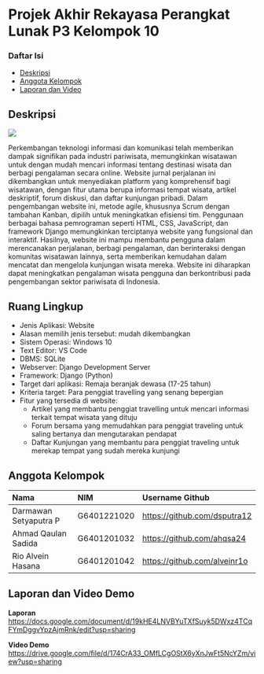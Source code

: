 # Projek Akhir Rekayasa Perangkat Lunak P3 Kelompok 10

### Daftar Isi

- [Deskripsi](#deskripsi)
- [Anggota Kelompok](#anggota-kelompok)
- [Laporan dan Video](#laporan)

## Deskripsi 
<img src='assets/logo.png'>
<p>Perkembangan teknologi informasi dan komunikasi telah memberikan dampak signifikan pada industri pariwisata, memungkinkan wisatawan untuk dengan mudah mencari informasi tentang destinasi wisata dan berbagi pengalaman secara online. Website jurnal perjalanan ini dikembangkan untuk menyediakan platform yang komprehensif bagi wisatawan, dengan fitur utama berupa informasi tempat wisata, artikel deskriptif, forum diskusi, dan daftar kunjungan pribadi. Dalam pengembangan website ini, metode agile, khususnya Scrum dengan tambahan Kanban, dipilih untuk meningkatkan efisiensi tim. Penggunaan berbagai bahasa pemrograman seperti HTML, CSS, JavaScript, dan framework Django memungkinkan terciptanya website yang fungsional dan interaktif. Hasilnya, website ini mampu membantu pengguna dalam merencanakan perjalanan, berbagi pengalaman, dan berinteraksi dengan komunitas wisatawan lainnya, serta memberikan kemudahan dalam mencatat dan mengelola kunjungan wisata mereka. Website ini diharapkan dapat meningkatkan pengalaman wisata pengguna dan berkontribusi pada pengembangan sektor pariwisata di Indonesia.</p>

## Ruang Lingkup
<ul>
  <li>Jenis Aplikasi: Website</li>
  <li>Alasan memilih jenis tersebut: mudah dikembangkan</li>
  <li>Sistem Operasi: Windows 10</li>
  <li>Text Editor: VS Code</li>
  <li>DBMS: SQLite</li>
  <li>Webserver: Django Development Server</li>
  <li>Framework: Django (Python)</li>
  <li>Target dari aplikasi: Remaja beranjak dewasa (17-25 tahun)</li>
  <li>Kriteria target: Para penggiat travelling yang senang bepergian</li>
  <li>Fitur yang tersedia di website:
    <ul>
      <li>Artikel yang membantu penggiat travelling untuk mencari informasi terkait tempat wisata yang dituju</li>
      <li>Forum bersama yang memudahkan para penggiat traveling untuk saling bertanya dan mengutarakan pendapat</li>
      <li>Daftar Kunjungan yang membantu para penggiat traveling untuk merekap tempat yang sudah mereka kunjungi</li>
    </ul>
  </li>
</ul>

## Anggota Kelompok
| Nama                  | NIM           | Username Github                   |
| :-------------------- | :------------ | :-------------------------------- |
| Darmawan Setyaputra P | G6401221020   | https://github.com/dsputra12      |
| Ahmad Qaulan Sadida   | G6401201032   | https://github.com/ahqsa24        |
| Rio Alvein Hasana     | G6401201042   | https://github.com/alveinr1o      |

## Laporan dan Video Demo
<b>Laporan</b>
https://docs.google.com/document/d/19kHE4LNVBYuTXfSuyk5DWxz4TCqFYmDggvYpzAjmRnk/edit?usp=sharing

<b>Video Demo</b>
https://drive.google.com/file/d/174CrA33_OMfLCgOStX6yXnJwFt5NcYZm/view?usp=sharing
